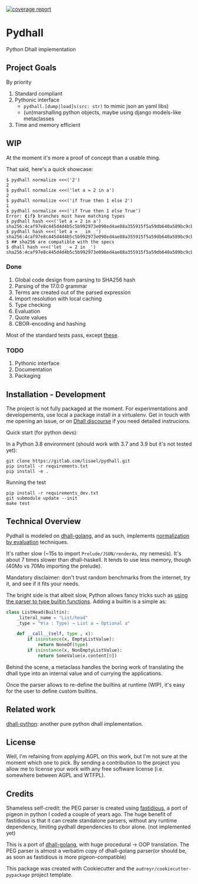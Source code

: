 [![coverage report](https://gitlab.com/lisael/pydhall/badges/master/coverage.svg)](https://gitlab.com/lisael/pydhall/-/commits/master)

# Pydhall

Python Dhall implementation

## Project Goals

By priority

1. Standard compliant
2. Pythonic interface
   - `pydhall.[dump|load]s(src: str)` to mimic json an yaml libs)
   - (un)marshalling python objects, maybe using django models-like metaclasses
3. Time and memory efficient

## WIP

At the moment it's more a proof of concept than a usable thing.

That said, here's a quick showcase:

```
$ pydhall normalize <<<('2')              
2
$ pydhall normalize <<<('let a = 2 in a')
2
$ pydhall normalize <<<('if True then 1 else 2')
1
$ pydhall normalize <<<('if True then 1 else True')
Error: ❰if❱ branches must have matching types
$ pydhall hash <<<('let a = 2 in a')   
sha256:4caf97e8c445d4d4b5c5b992973e098ed4ae88a355915f5a59db640a589bc9cb
$ pydhall hash <<<('let a = _ in _')   
sha256:4caf97e8c445d4d4b5c5b992973e098ed4ae88a355915f5a59db640a589bc9cb
$ ## sha256 are compatible with the specs
$ dhall hash <<<('let _ = 2 in _') 
sha256:4caf97e8c445d4d4b5c5b992973e098ed4ae88a355915f5a59db640a589bc9cb
```

### Done

1. Global code design from parsing to SHA256 hash
2. Parsing of the 17.0.0 grammar
3. Terms are created out of the parsed expression
4. Import resolution with local caching
4. Type checking
5. Evaluation
6. Quote values
7. CBOR-encoding and hashing

Most of the standard tests pass, except [these](https://gitlab.com/lisael/pydhall/-/blob/master/pydhall/tests/spec/__init__.py).

### TODO

1. Pythonic interface
2. Documentation
3. Packaging


## Installation - Development

The project is not fully packaged at the moment. For experimentations and
developements, use local a package install in a virtualenv. Get in touch
with me opening an issue, or on [Dhall discourse](https://discourse.dhall-lang.org/)
if you need detailed instrucions.

Quick start (for python devs):

In a Python 3.8 environment (should work with 3.7 and 3.9 but it's not tested yet):

```
git clone https://gitlab.com/lisael/pydhall.git
pip install -r requirements.txt
pip install -e .
```

Running the test

```
pip install -r requirements_dev.txt
git submodule update --init
make test
```

## Technical Overview

Pydhall is modeled on [dhall-golang](https://github.com/philandstuff/dhall-golang),
and as such, implements [normalization by evaluation](http://davidchristiansen.dk/tutorials/nbe/)
techniques.

It's rather slow (~15s to import `Prelude/JSON/renderAs`, my nemesis). It's
about 7 times slower than dhall-haskell. It tends to use less memory, though
(40Mo vs 70Mo importing the prelude). 

Mandatory disclaimer: don't trust random benchmarks from the internet, try it,
and see if it fits your needs.

The bright side is that albeit slow, Python allows fancy tricks such as [using
the parser to type builtin functions](https://gitlab.com/lisael/pydhall/-/blob/c57689700982b54d1f0eb2e39ef1b095e3a6fb53/pydhall/ast/list_/builtins.py#L16).
Adding a builtin is a simple as:

```python
class ListHead(Builtin):
    _literal_name = "List/head"
    _type = "∀(a : Type) → List a → Optional a"

    def __call__(self, type , x):
        if isinstance(x, EmptyListValue):
            return NoneOf(type)
        if isinstance(x, NonEmptyListValue):
            return SomeValue(x.content[0])
```

Behind the scene, a metaclass handles the boring work of translating the dhall type into
an internal value and of currying the applications.

Once the parser allows to re-define the builtins at runtime (WIP), it's easy for the
user to define custom builtins.
 
## Related work

[dhall-python](https://github.com/SupraSummus/dhall-python): another pure python
dhall implementation.

## License

Well, I'm refaining from applying AGPL on this work, but I'm not sure at the moment which
one to pick.
By sending a contribution to the project you allow me to license your work with any free
software license (i.e. somewhere between AGPL and WTFPL).

## Credits

Shameless self-credit: the PEG parser is created using [fastidious](https://github.com/lisael/fastidious/),
a port of pigeon in python I coded a couple of years ago. The huge benefit of
fastidious is that it can create standalone parsers, without any runtime dependency, limiting
pydhall dependencies to cbor alone. (not implemented yet)

This is a port of [dhall-golang](https://github.com/philandstuff/dhall-golang),
with huge procedural -> OOP translation. The PEG parser is  almost a verbatim
copy of dhall-golang parser(or should be, as soon as fastidious is more pigeon-compatible)

This package was created with Cookiecutter and the `audreyr/cookiecutter-pypackage` project template.
